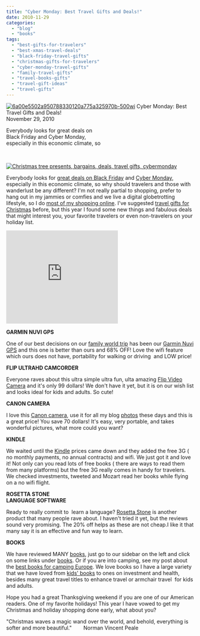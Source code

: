 ```yaml
---
title: "Cyber Monday: Best Travel Gifts and Deals!"
date: 2010-11-29
categories: 
  - "blog"
  - "books"
tags: 
  - "best-gifts-for-travelers"
  - "best-xmas-travel-deals"
  - "black-friday-travel-gifts"
  - "christmas-gifts-for-travelers"
  - "cyber-monday-travel-gifts"
  - "family-travel-gifts"
  - "travel-books-gifts"
  - "travel-gift-ideas"
  - "travel-gifts"
---
```


 [![6a00e5502a950788330120a775a325970b-500wi](https://pub-ac94b3f306b24c0dba4238943c97f2e1.r2.dev/6a00e5502a9507883301348997c342970c.jpg "6a00e5502a950788330120a775a325970b-500wi")](https://pub-ac94b3f306b24c0dba4238943c97f2e1.r2.dev/6a00e5502a9507883301348997c342970c.jpg) Cyber Monday: Best Travel Gifts and Deals!  
November 29, 2010 

Everybody looks for great deals on  
Black Friday and Cyber Monday,  
especially in this economic climate, so

<!--more-->

 

[![Christmas tree presents, bargains, deals, travel gifts, cybermonday](https://pub-ac94b3f306b24c0dba4238943c97f2e1.r2.dev/6a00e5502a95078833013489936ec8970c.jpg "Christmas tree presents, bargains, deals, travel gifts, cybermonday")](https://pub-ac94b3f306b24c0dba4238943c97f2e1.r2.dev/6a00e5502a95078833013489936ec8970c.jpg)  
  

Everybody looks for [great deals on Black Friday](http://www.amazon.com/b?node=283155&tag=soultravelers-20&camp=15329&creative=385873&linkCode=ur1&adid=1M3Z2HSXD282PFXFPMZ3& "great deals on black friday") and [Cyber Monday,](http://www.amazon.com/Black-Friday-After-Thanksgiving-Sale/b/ref=nav_swm_cmon_nov282010?ie=UTF8&node=384082011&pf_rd_p=1279022442&pf_rd_s=nav-sitewide-msg&pf_rd_t=4201&pf_rd_i=navbar-4201&pf_rd_m=ATVPDKIKX0DER&pf_rd_r=06188GJ0K1HQ46EBRAHC "cyber monday") especially in this economic climate, so why should travelers and those with wanderlust be any different? I'm not really partial to shopping, prefer to hang out in my jammies or comfies and we live a digital globetrotting lifestyle, so I do [most of my shopping online](http://www.amazon.com/Black-Friday-After-Thanksgiving-Sale/b/ref=nav_swm_cmon_nov282010?ie=UTF8&node=384082011&pf_rd_p=1279022442&pf_rd_s=nav-sitewide-msg&pf_rd_t=4201&pf_rd_i=navbar-4201&pf_rd_m=ATVPDKIKX0DER&pf_rd_r=06188GJ0K1HQ46EBRAHC "most of my shopping online"). I've suggested [travel gifts for Christmas](http://soultravelers3new.local/2009/12/-gifts-for-travelers-with-soul-digital-nomad-gear-mac-familytravel-adventure.html "travel gifts for Christmas") before, but this year I found some new things and fabulous deals that might interest you, your favorite travelers or even non-travelers on your holiday list.

<iframe border="0" marginwidth="0" src="http://rcm.amazon.com/e/cm?t=soultravelers-20&o=1&p=12&l=ur1&category=holiday&f=ifr" style="border: none;" frameborder="0" height="250" scrolling="no" width="300"></iframe>

**GARMIN NUVI GPS**

One of our best decisions on our [family world trip](http://soultravelers3new.local/2008/05/top-10-family-t.html "family world trip") has been our [Garmin Nuvi GPS](http://www.amazon.com/Garmin-3-5-Inch-Widescreen-Portable-Navigator/dp/B003DZ14EU/ref=br_lf_m_1247381011_1_6_ttl?ie=UTF8&s=electronics&pf_rd_p=1281583382&pf_rd_s=center-4&pf_rd_t=101&pf_rd_i=1247381011&pf_rd_m=ATVPDKIKX0DER&pf_rd_r=13M49W8DED4D941DWXFQ "Garmin Nuvi gps") and this one is better than ours and 68% OFF! Love the wifi feature which ours does not have, portability for walking or driving  and LOW price!

**FLIP ULTRAHD CAMCORDER**

Everyone raves about this ultra simple ultra fun, ulta amazing [Flip Video Camera](http://www.amazon.com/Flip-UltraHD-Video-Camera-Generation/dp/B0040702IE/ref=sr_1_2?m=ATVPDKIKX0DER&s=photo&ie=UTF8&qid=1290971742&sr=1-2 "flip video camera") and it's only 99 dollars! We don't have it yet, but it is on our wish list and looks ideal for kids and adults. So cute!

**CANON CAMERA**

I love this [Canon camera](http://www.amazon.com/Canon-PowerShot-SX130IS-Stabilized-3-0-Inch/dp/B003ZSHNG8/ref=sr_1_1?s=photo&ie=UTF8&qid=1290969972&sr=1-1 "canon camera"), use it for all my blog [photos](http://soultravelers3new.local/2010/11/bora-bora-on-a-cheap-budget-travel-tahiti-moorea-and-french-polynesia.html "photos") these days and this is a great price! You save 70 dollars! It's easy, very portable, and takes wonderful pictures, what more could you want?

**KINDLE**

We waited until the [Kindle](http://www.amazon.com/Kindle-Wireless-Reader-3G-Wifi-White/dp/B002LVUX1W/ref=sr_1_4?s=electronics&ie=UTF8&qid=1290972198&sr=1-4 "kindle") prices came down and they added the free 3G ( no monthly payments, no annual contracts) and wifi. We just got it and love it! Not only can you read lots of free books ( there are ways to read them from many platforms) but the free 3G really comes in handy for travelers. We checked investments, tweeted and Mozart read her books while flying on a no wifi flight.

**ROSETTA STONE**  
**LANGUAGE SOFTWARE**

Ready to really commit to  learn a language? [Rosetta Stone](http://www.amazon.com/Rosetta-Stone-V4-TOTALe-Spanish/dp/1617160857/ref=br_lf_m_1199666_1_4_ttl?ie=UTF8&s=software&pf_rd_p=1282159202&pf_rd_s=center-5&pf_rd_t=101&pf_rd_i=1199666&pf_rd_m=ATVPDKIKX0DER&pf_rd_r=0169GBGWD1Z1CS5WB9Q5 "rosetta stone") is another product that many people rave about. I haven't tried it yet, but the reviews sound very promising. The 20% off helps as these are not cheap.I like it that many say it is an effective and fun way to learn.

**BOOKS**

We have reviewed MANY [books](ttp://www.amazon.com/b/ref=s9_ds_bw_brwse?_encoding=UTF8&node=3666021&pf_rd_m=ATVPDKIKX0DER&pf_rd_s=center-10&pf_rd_r=17JX0M312BJZC5ND7TW7&pf_rd_t=101&pf_rd_p=1281656922&pf_rd_i=384082011 "books"), just go to our sidebar on the left and click on some links under [books](https://pub-ac94b3f306b24c0dba4238943c97f2e1.r2.dev/soultravelers3/books_family_travel/index.html "books"). Or if you are into camping, see my post about the [best books for camping Europe](http://soultravelers3new.local/2010/06/best-books-for-camping-europe-road-trip-european-rv-tent-or-cottage-bungalow-rental-vacation-holiday.html "best books for camping europe"). We love books so I have a large variety that we have loved from [kids' books](https://pub-ac94b3f306b24c0dba4238943c97f2e1.r2.dev/soultravelers3/books_childrens_literature/index.html "kids books") to ones on investment and health, besides many great travel titles to enhance travel or armchair travel  for kids and adults.

Hope you had a great Thanksgiving weekend if you are one of our American readers. One of my favorite holidays! This year I have vowed to get my Christmas and holiday shopping done early, what about you?

"Christmas waves a magic wand over the world, and behold, everything is softer and more beautiful."        Norman Vincent Peale

